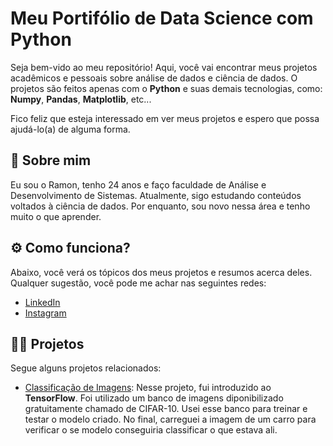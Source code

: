 
# Meu Portifólio de Data Science com Python

Seja bem-vido ao meu repositório! Aqui, você vai encontrar meus projetos acadêmicos e pessoais sobre análise de dados e ciência de dados. O projetos são feitos apenas com o **Python**  e suas demais tecnologias, como: **Numpy**, **Pandas**, **Matplotlib**, etc... 

Fico feliz que esteja interessado em ver meus projetos e espero que possa ajudá-lo(a) de alguma forma.


## 🚀 Sobre mim
Eu sou o Ramon, tenho 24 anos e faço faculdade de Análise e Desenvolvimento de Sistemas. Atualmente, sigo estudando conteúdos voltados à ciência de dados. Por enquanto, sou novo nessa área e tenho muito o que aprender.


## ⚙️ Como funciona?

Abaixo, você verá os tópicos dos meus projetos e resumos acerca deles. Qualquer sugestão, você pode me achar nas seguintes redes:

 - [LinkedIn](https://www.linkedin.com/in/ramon-nery/)
 - [Instagram](https://www.instagram.com/ramonnery.jpeg/)
 

## 👨‍💻 Projetos

Segue alguns projetos relacionados:

- [Classificação de Imagens](https://github.com/ramonnery/portifolio-datascience/tree/main/Classifica%C3%A7%C3%A3o%20de%20Imagens): Nesse projeto, fui introduzido ao **TensorFlow**. Foi utilizado um banco de imagens diponibilizado gratuitamente chamado de CIFAR-10. Usei esse banco para treinar e testar o modelo criado. No final, carreguei a imagem de um carro para verificar o se modelo conseguiria classificar o que estava ali.
